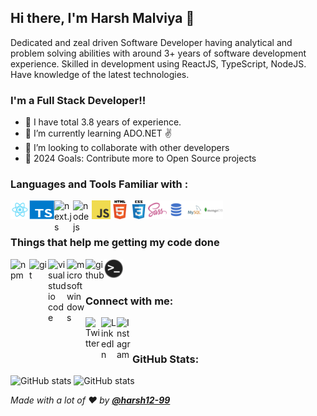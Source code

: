 ## Hi there, I'm Harsh Malviya 👋
Dedicated and zeal driven Software Developer having analytical and
problem solving abilities with around 3+ years of software development
experience. Skilled in development using ReactJS, TypeScript, NodeJS. Have
knowledge of the latest technologies.

### I'm a Full Stack Developer!!

-   🔭 I have total 3.8 years of experience. 
-   🌱 I’m currently learning ADO.NET :v:
-   👯 I’m looking to collaborate with other developers
-   🥅 2024 Goals: Contribute more to Open Source projects


### Languages and Tools Familiar with :

<img align="left" alt="React" title="React" width="30px" src="https://raw.githubusercontent.com/github/explore/80688e429a7d4ef2fca1e82350fe8e3517d3494d/topics/react/react.png" />
<img align="left" alt="Rafa-Ts" title="TypeScript" height="30" width="40" src="https://raw.githubusercontent.com/devicons/devicon/master/icons/typescript/typescript-plain.svg">
<img align="left" title="Next.js" alt="next.js" width="30px" src="https://cdn.jsdelivr.net/gh/devicons/devicon/icons/nextjs/nextjs-original.svg" />
<img align="left" title="NodeJS" alt="node js" width="30px" src="https://cdn.jsdelivr.net/gh/devicons/devicon/icons/nodejs/nodejs-original.svg" />
<img align="left" alt="JavaScript" title="JavaScript" width="30px" src="https://raw.githubusercontent.com/github/explore/80688e429a7d4ef2fca1e82350fe8e3517d3494d/topics/javascript/javascript.png" />
<img align="left" alt="HTML5" title="HTML5" width="30px" src="https://raw.githubusercontent.com/github/explore/80688e429a7d4ef2fca1e82350fe8e3517d3494d/topics/html/html.png" />
<img align="left" alt="CSS3" title="CSS3" width="30px" src="https://raw.githubusercontent.com/github/explore/80688e429a7d4ef2fca1e82350fe8e3517d3494d/topics/css/css.png" />
<img align="left" alt="Sass" title="Sass" width="30px" src="https://raw.githubusercontent.com/github/explore/80688e429a7d4ef2fca1e82350fe8e3517d3494d/topics/sass/sass.png" />
<img align="left" alt="SQL" title="SQL" width="30px" src="https://raw.githubusercontent.com/github/explore/80688e429a7d4ef2fca1e82350fe8e3517d3494d/topics/sql/sql.png" />
<img align="left" alt="MySQL" title="MySQL" width="30px" src="https://raw.githubusercontent.com/github/explore/80688e429a7d4ef2fca1e82350fe8e3517d3494d/topics/mysql/mysql.png" />
<img align="left" alt="MongoDB" title="MongoDB" width="30px" src="https://raw.githubusercontent.com/github/explore/80688e429a7d4ef2fca1e82350fe8e3517d3494d/topics/mongodb/mongodb.png" />

<br />
<br />

###  Things that help me getting my code done
<img align="left" title="npm" alt="npm" width="30px" src="https://cdn.jsdelivr.net/gh/devicons/devicon/icons/npm/npm-original-wordmark.svg" />
<img align="left" title="Git" alt="git" width="30px" src="https://cdn.jsdelivr.net/gh/devicons/devicon/icons/git/git-original.svg" />
<img align="left" title="VS Code" alt="visual studio code" width="30px" src="https://cdn.jsdelivr.net/gh/devicons/devicon/icons/vscode/vscode-original.svg" />
<img align="left" title="MS Windows" alt="microsoft windows" width="30px" src="https://cdn.jsdelivr.net/gh/devicons/devicon/icons/windows8/windows8-original.svg" />
<img align="left" title="GitHub" alt="github" width="30px" src="https://cdn.jsdelivr.net/gh/devicons/devicon/icons/github/github-original.svg" />
<img align="left" alt="Terminal" title="Terminal" width="30px" src="https://raw.githubusercontent.com/github/explore/80688e429a7d4ef2fca1e82350fe8e3517d3494d/topics/terminal/terminal.png" />

<br />
<br />

### Connect with me:

[<img align="left" alt="Twitter" title="Twitter" width="25px" src="https://raw.githubusercontent.com/rahuldkjain/github-profile-readme-generator/master/src/images/icons/Social/twitter.svg" />][twitter]
[<img align="left" alt="LinkedIn" title="LinkedIn" width="25px" src="https://raw.githubusercontent.com/rahuldkjain/github-profile-readme-generator/master/src/images/icons/Social/linked-in-alt.svg" />][linkedin]
[<img align="left" alt="Instagram" title="Instagram" width="25px" src="https://raw.githubusercontent.com/rahuldkjain/github-profile-readme-generator/master/src/images/icons/Social/instagram.svg" />][instagram]

<br />
<br />

### GitHub Stats:
![GitHub stats](https://github-readme-stats.vercel.app/api?username=harsh12-99&show_icons=true&count_private=true)
![GitHub stats](https://github-readme-streak-stats.herokuapp.com/?user=harsh12-99)

_Made with a lot of ❤️ by **[@harsh12-99](https://github.com/harsh12-99)**_

[twitter]: https://twitter.com/harsh_12_
[instagram]: https://www.instagram.com/harsh_12_/
[linkedin]: https://www.linkedin.com/in/harshmalviya/
